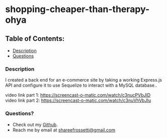 # shopping-cheaper-than-therapy-ohya

## Table of Contents:

- [Description](#description)
- [Questions](#questions)

### Description

I created a back end for an e-commerce site by taking a working Express.js API and configure it to use Sequelize to interact with a MySQL database.. <br>

video link part 1: https://screencast-o-matic.com/watch/c3nucPVbJlD <br>
video link part 2: https://screencast-o-matic.com/watch/c3nuVhVbJIu

### Questions?

- Check out my [Github](https://github.com/sabrtraveler).
- Reach me by email at shareefrossetti@gmail.com
